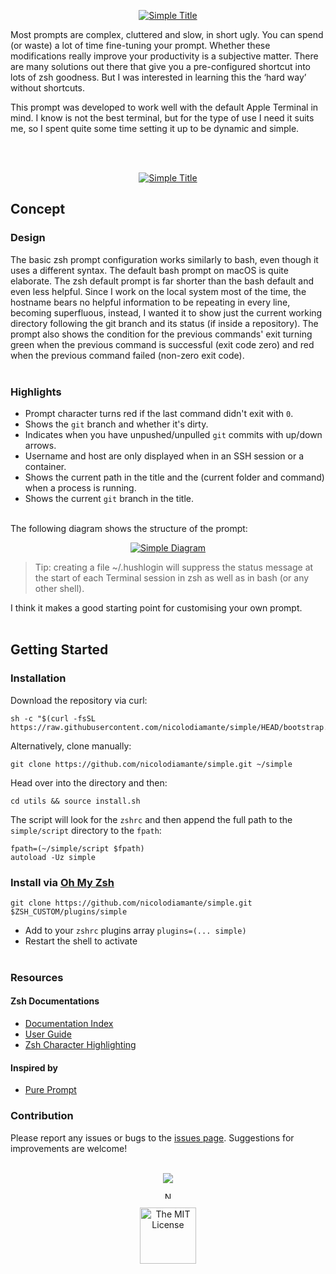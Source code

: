 <p align="center"><a href="#"><img src="https://user-images.githubusercontent.com/48920263/199002944-9b6b6a5b-caf6-4733-bbe2-9c89614abdb8.png" draggable="false" ondragstart="return false;" alt="Simple Title" title="Simple" /></a></p>

Most prompts are complex, cluttered and slow, in short ugly. You can spend (or waste) a lot of time fine-tuning your prompt. Whether these modifications really improve your productivity is a subjective matter. There are many solutions out there that give you a pre-configured shortcut into lots of zsh goodness. But I was interested in learning this the ‘hard way’ without shortcuts.

This prompt was developed to work well with the default Apple Terminal in mind. I know is not the best terminal, but for the type of use I need it suits me, so I spent quite some time setting it up to be dynamic and simple.

<br/><br/>

<p align="center"><a href="#"><img src="https://user-images.githubusercontent.com/48920263/198896316-ccc0704d-5b17-4a74-8a82-58a3eab6317d.png" draggable="false" ondragstart="return false;" alt="Simple Title" title="Terminal" /></a></p>

## Concept

### Design

The basic zsh prompt configuration works similarly to bash, even though it uses a different syntax. The default bash prompt on macOS is quite elaborate. The zsh default prompt is far shorter than the bash default and even less helpful. Since I work on the local system most of the time, the hostname bears no helpful information to be repeating in every line, becoming superfluous, instead, I wanted it to show just the current working directory following the git branch and its status (if inside a repository). The prompt also shows the condition for the previous commands' exit turning green when the previous command is successful (exit code zero) and red when the previous command failed (non-zero exit code).
<br/><br/>

### Highlights

- Prompt character turns red if the last command didn't exit with `0`.
- Shows the `git` branch and whether it's dirty.
- Indicates when you have unpushed/unpulled `git` commits with up/down arrows.
- Username and host are only displayed when in an SSH session or a container.
- Shows the current path in the title and the (current folder and command) when a process is running.
- Shows the current `git` branch in the title.
<br/><br/>

The following diagram shows the structure of the prompt:

<p align="center"><a href="#"><img src="https://user-images.githubusercontent.com/48920263/198899782-4723c359-23b7-4bb8-9b7f-fd0b39728a70.png" draggable="false" ondragstart="return false;" alt="Simple Diagram" title="Terminal Diagram" /></a></p>

> Tip: creating a file ~/.hushlogin will suppress the status message at the start of each Terminal session in zsh as well as in bash (or any other shell).

I think it makes a good starting point for customising your own prompt.<br/><br/>

## Getting Started

### Installation

Download the repository via curl:

```shell
sh -c "$(curl -fsSL https://raw.githubusercontent.com/nicolodiamante/simple/HEAD/bootstrap.sh)"
```

Alternatively, clone manually:

```shell
git clone https://github.com/nicolodiamante/simple.git ~/simple
```

Head over into the directory and then:

```shell
cd utils && source install.sh
```

The script will look for the `zshrc` and then append the full path to the
`simple/script` directory to the `fpath`:

```shell
fpath=(~/simple/script $fpath)
autoload -Uz simple
```

### Install via [Oh My Zsh][ohmyzsh]

```shell
git clone https://github.com/nicolodiamante/simple.git $ZSH_CUSTOM/plugins/simple
```

- Add to your `zshrc` plugins array `plugins=(... simple)`
- Restart the shell to activate
<br/><br/>

### Resources

#### Zsh Documentations

- [Documentation Index][zsh-docs]
- [User Guide][zsh-docs-guide]
- [Zsh Character Highlighting][zsh-docs-character-highlighting]

#### Inspired by

- [Pure Prompt][pure-prompt]

### Contribution

Please report any issues or bugs to the [issues page][issues]. Suggestions
for improvements are welcome!<br/><br/>

<p align="center"><a href="#"><img src="https://user-images.githubusercontent.com/48920263/113406768-5a164900-93ac-11eb-94a7-09377a52bf53.png" draggable="false" ondragstart="return false;" /></a></p>

<p align="center"><a href="https://github.com/nicolodiamante" target="_blank"><img src="https://user-images.githubusercontent.com/48920263/113433823-31a84200-93e0-11eb-9ffb-9111b389ef2f.png" draggable="false" ondragstart="return false;" alt="Nicol&#242; Diamante Portfolio" title="Nicol&#242; Diamante" width="11px" /></a></p>

<p align="center"><a href="https://github.com/nicolodiamante/simple/blob/main/LICENSE.md" target="_blank"><img src="https://user-images.githubusercontent.com/48920263/110947109-06ca5100-8340-11eb-99cf-8d245044b8a3.png" draggable="false" ondragstart="return false;" alt="The MIT License" title="The MIT License (MIT)" width="90px" /></a></p>

<!-- Link labels: -->
[ohmyzsh]: https://github.com/robbyrussell/oh-my-zsh/
[zsh-docs]: http://zsh.sourceforge.net/Doc
[zsh-docs-guide]: http://zsh.sourceforge.net/Guide/zshguide.html
[zsh-docs-character-highlighting]: https://zsh.sourceforge.io/Doc/Release/Zsh-Line-Editor.html#Character-Highlighting
[pure-prompt]: https://github.com/sindresorhus/pure
[issues]: https://github.com/nicolodiamante/simple/issues
